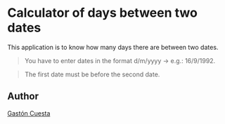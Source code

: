 
# Calculator of days between two dates

This application is to know how many days there are between two dates.

>You have to enter dates in the format d/m/yyyy -> 
e.g.:  16/9/1992.
 
>The first date must be before the second date.


## Author

[Gastón Cuesta](https://www.linkedin.com/in/gastoncuesta/)